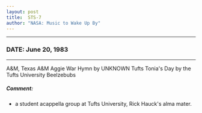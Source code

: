 ```yaml
---
layout: post
title:  STS-7
author: "NASA: Music to Wake Up By"
---
```


----
### DATE: June 20, 1983
----
A&M, Texas A&M Aggie War Hymn by UNKNOWN
Tufts Tonia's Day by the Tufts University Beelzebubs

##### Comment:
* a student acappella group at Tufts University, Rick Hauck's alma mater.
